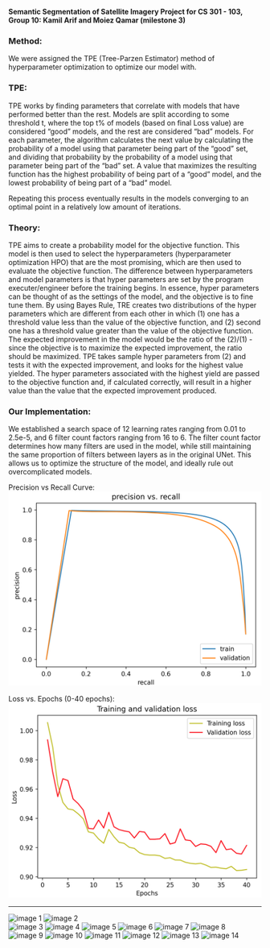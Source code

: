 **Semantic Segmentation of Satellite Imagery Project for CS 301 - 103,**
**Group 10: Kamil Arif and Moiez Qamar (milestone 3)**


### Method:
We were assigned the TPE (Tree-Parzen Estimator) method of hyperparameter optimization to optimize our model with. 


### TPE:
TPE works by finding parameters that correlate with models that have performed better than the rest. Models are split according to some threshold t, where the top t% of models (based on final Loss value) are considered “good” models, and the rest are considered “bad” models. For each parameter, the algorithm calculates the next value by calculating the probability of a model using that parameter being part of the “good” set, and dividing that probability by the probability of a model using that parameter being part of the “bad” set. A value that maximizes the resulting function has the highest probability of being part of a “good” model, and the lowest probability of being part of a “bad” model.

Repeating this process eventually results in the models converging to an optimal point in a relatively low amount of iterations. 


### Theory:
TPE aims to create a probability model for the objective function. This model is then used to select the hyperparameters (hyperparameter optimization HPO) that are the most promising, which are then used to evaluate the objective function. The difference between hyperparameters and model parameters is that hyper parameters are set by the program executer/engineer before the training begins. In essence, hyper parameters can be thought of as the settings of the model, and the objective is to fine tune them. By using Bayes Rule, TRE creates two distributions of the hyper parameters which are different from each other in which (1) one has a threshold value less than the value of the objective function, and (2) second one has a threshold value greater than the value of the objective function. The expected improvement in the model would be the ratio of the (2)/(1) - since the objective is to maximize the expected improvement, the ratio should be maximized. TPE takes sample hyper parameters from (2) and tests it with the expected improvement, and looks for the highest value yielded. The hyper parameters associated with the highest yield are passed to the objective function and, if calculated correctly, will result in a higher value than the value that the expected improvement produced.


### Our Implementation:
We established a search space of 12 learning rates ranging from 0.01 to 2.5e-5, and 6 filter count factors ranging from 16 to 6. The filter count factor determines how many filters are used in the model, while still maintaining the same proportion of filters between layers as in the original UNet. This allows us to optimize the structure of the model, and ideally rule out overcomplicated models.




  Precision vs Recall Curve:
![Precision vs Recall](https://github.com/moqm25/CS301_Project/blob/milestone-3/images/Precision%20vs%20Recall.png)


  Loss vs. Epochs (0-40 epochs):
![Loss vs. Epochs (0-40 epochs)](https://github.com/moqm25/CS301_Project/blob/milestone-3/images/Training%20and%20Validation%20Loss.png)
  
  ------------------------------------------------------------
  ![image 1](https://github.com/moqm25/CS301_Project/blob/milestone-3/images/image%301.png)
  ![image 2](https://github.com/moqm25/CS301_Project/blob/milestone-3/images/image%302.png)  
  ![image 3](https://github.com/moqm25/CS301_Project/blob/milestone-3/images/image%303.png)
  ![image 4](https://github.com/moqm25/CS301_Project/blob/milestone-3/images/image%304.png)
  ![image 5](https://github.com/moqm25/CS301_Project/blob/milestone-3/images/image%305.png)
  ![image 6](https://github.com/moqm25/CS301_Project/blob/milestone-3/images/image%306.png)
  ![image 7](https://github.com/moqm25/CS301_Project/blob/milestone-3/images/image%307.png)
  ![image 8](https://github.com/moqm25/CS301_Project/blob/milestone-3/images/image%308.png)
  ![image 9](https://github.com/moqm25/CS301_Project/blob/milestone-3/images/image%309.png)
  ![image 10](https://github.com/moqm25/CS301_Project/blob/milestone-3/images/image%3010.png)
  ![image 11](https://github.com/moqm25/CS301_Project/blob/milestone-3/images/image%3011.png)
  ![image 12](https://github.com/moqm25/CS301_Project/blob/milestone-3/images/image%3012.png)
  ![image 13](https://github.com/moqm25/CS301_Project/blob/milestone-3/images/image%3013.png)
  ![image 14](https://github.com/moqm25/CS301_Project/blob/milestone-3/images/image%3014.png)
